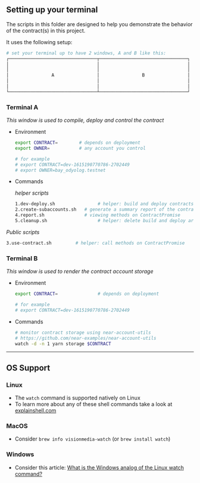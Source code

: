 ## Setting up your terminal

The scripts in this folder are designed to help you demonstrate the behavior of the contract(s) in this project.

It uses the following setup:

```sh
# set your terminal up to have 2 windows, A and B like this:
┌─────────────────────────────────┬─────────────────────────────────┐
│                                 │                                 │
│                                 │                                 │
│                A                │                B                │
│                                 │                                 │
│                                 │                                 │
└─────────────────────────────────┴─────────────────────────────────┘
```

### Terminal **A**

*This window is used to compile, deploy and control the contract*
- Environment
  ```sh
  export CONTRACT=        # depends on deployment
  export OWNER=           # any account you control

  # for example
  # export CONTRACT=dev-1615190770786-2702449
  # export OWNER=bay_odyolog.testnet
  ```

- Commands

  _helper scripts_
  ```sh
  1.dev-deploy.sh                # helper: build and deploy contracts
  2.create-subaccounts.sh   # generate a summary report of the contract state
  4.report.sh               # viewing methods on ContractPromise
  5.cleanup.sh                   # helper: delete build and deploy artifacts
  ```

_Public scripts_
  ```sh
  3.use-contract.sh         # helper: call methods on ContractPromise 
  ```
### Terminal **B**

*This window is used to render the contract account storage*
- Environment
  ```sh
  export CONTRACT=               # depends on deployment

  # for example
  # export CONTRACT=dev-1615190770786-2702449
  ```

- Commands
  ```sh
  # monitor contract storage using near-account-utils
  # https://github.com/near-examples/near-account-utils
  watch -d -n 1 yarn storage $CONTRACT
  ```
---

## OS Support

### Linux

- The `watch` command is supported natively on Linux
- To learn more about any of these shell commands take a look at [explainshell.com](https://explainshell.com)

### MacOS

- Consider `brew info visionmedia-watch` (or `brew install watch`)

### Windows

- Consider this article: [What is the Windows analog of the Linux watch command?](https://superuser.com/questions/191063/what-is-the-windows-analog-of-the-linuo-watch-command#191068)
